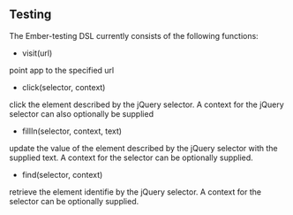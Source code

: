 ## Testing

The Ember-testing DSL currently consists of the following functions:

* visit(url)

point app to the specified url

* click(selector, context)

click the element described by the jQuery selector. A context for the jQuery selector can also optionally be supplied

* fillIn(selector, context, text)

update the value of the element described by the jQuery selector with the supplied text. A context for the selector can be optionally supplied.

* find(selector, context)

retrieve the element identifie by the jQuery selector. A context for the selector can be optionally supplied.
